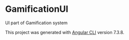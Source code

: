# GamificationUI
UI part of Gamification system

This project was generated with [Angular CLI](https://github.com/angular/angular-cli) version 7.3.8.


